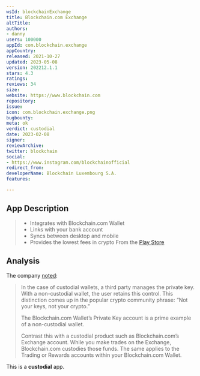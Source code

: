 ```yaml
---
wsId: blockchainExchange
title: Blockchain.com Exchange
altTitle: 
authors:
- danny
users: 100000
appId: com.blockchain.exchange
appCountry: 
released: 2021-10-27
updated: 2023-05-08
version: 202212.1.1
stars: 4.3
ratings: 
reviews: 34
size: 
website: https://www.blockchain.com
repository: 
issue: 
icon: com.blockchain.exchange.png
bugbounty: 
meta: ok
verdict: custodial
date: 2023-02-08
signer: 
reviewArchive: 
twitter: blockchain
social:
- https://www.instagram.com/blockchainofficial
redirect_from: 
developerName: Blockchain Luxembourg S.A.
features: 

---
```


## App Description 

> - Integrates with Blockchain.com Wallet
> - Links with your bank account
> - Syncs between desktop and mobile
> - Provides the lowest fees in crypto
From the [Play Store](https://play.google.com/store/apps/details?id=com.blockchain.exchange)

## Analysis 

The company [noted](https://support.blockchain.com/hc/en-us/articles/4417087807380-Custodial-vs-Non-Custodial-What-s-the-difference-): 

> In the case of custodial wallets, a third party manages the private key. With a non-custodial wallet, the user retains this control. This distinction comes up in the popular crypto community phrase: “Not your keys, not your crypto.”
>
> The Blockchain.com Wallet’s Private Key account is a prime example of a non-custodial wallet.   
>
> Contrast this with a custodial product such as Blockchain.com’s Exchange account. While you make trades on the Exchange, Blockchain.com custodies those funds. The same applies to the Trading or Rewards accounts within your Blockchain.com Wallet. 

This is a **custodial** app.
